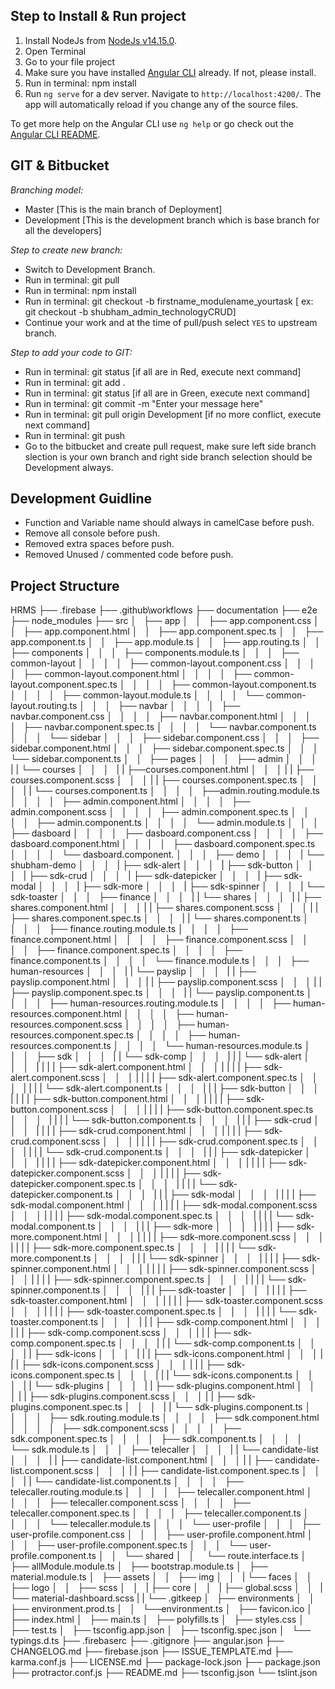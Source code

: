 ## Step to Install & Run project

1. Install NodeJs from [NodeJs v14.15.0](https://nodejs.org/download/release/v14.15.0/).
2. Open Terminal
3. Go to your file project
4. Make sure you have installed [Angular CLI](https://github.com/angular/angular-cli) already. If not, please install.
5. Run in terminal: npm install
6. Run `ng serve` for a dev server. Navigate to `http://localhost:4200/`. The app will automatically reload if you change any of the source files.

To get more help on the Angular CLI use `ng help` or go check out the [Angular CLI README](https://github.com/angular/angular-cli/blob/master/README.md).

## GIT & Bitbucket

*Branching model:*

* Master [This is the main branch of Deployment]
* Development [This is the development branch which is base branch for all the developers]

*Step to create new branch:*

* Switch to Development Branch.
* Run in terminal: git pull
* Run in terminal: npm install
* Run in terminal: git checkout -b firstname_modulename_yourtask [ ex: git checkout -b shubham_admin_technologyCRUD]
* Continue your work and at the time of pull/push select `YES` to upstream branch.

*Step to add your code to GIT:*

* Run in terminal: git status [if all are in Red, execute next command]
* Run in terminal: git add .
* Run in terminal: git status [if all are in Green, execute next command]
* Run in terminal: git commit -m "Enter your message here"
* Run in terminal: git pull origin Development [if no more conflict, execute next command]
* Run in terminal: git push
* Go to the bitbucket and create pull request, make sure left side branch slection is your own branch and right side branch selection should be Development always.

## Development Guidline

* Function and Variable name should always in camelCase before push.
* Remove all console before push.
* Removed extra spaces before push.
* Removed Unused / commented code before push.

## Project Structure


HRMS
├── .firebase
├── .github\workflows
├── documentation
├── e2e
├── node_modules
├── src
│   ├── app
│   │   ├── app.component.css
│   │   ├── app.component.html
│   │   ├── app.component.spec.ts
│   │   ├── app.component.ts
│   │   ├── app.module.ts
│   │   ├── app.routing.ts
│   │   ├── components
│   │   │   ├── components.module.ts
│   │   │   ├── common-layout
│   │   │   │   ├── common-layout.component.css
│   │   │   │   ├── common-layout.component.html
│   │   │   │   ├── common-layout.component.spec.ts
│   │   │   │   ├── common-layout.component.ts
│   │   │   │   ├── common-layout.module.ts
│   │   │   │   └── common-layout.routing.ts
│   │   │   ├── navbar
│   │   │   │   ├── navbar.component.css
│   │   │   │   ├── navbar.component.html
│   │   │   │   ├── navbar.component.spec.ts
│   │   │   │   └── navbar.component.ts
│   │   │   └── sidebar
│   │   │       ├── sidebar.component.css
│   │   │       ├── sidebar.component.html
│   │   │       ├── sidebar.component.spec.ts
│   │   │       └── sidebar.component.ts
│   │   ├── pages
│   │   │   ├── admin
│   │   │   |   |   └── courses
│   │   │   |   |       ├──courses.component.html
│   │   │   |   |       ├── courses.component.scss
│   │   │   |   |       ├── courses.component.spec.ts
│   │   │   |   |       └── courses.component.ts
│   │   │   │   ├──admin.routing.module.ts
│   │   │   │   ├── admin.component.html
│   │   │   │   ├── admin.component.scss
│   │   │   │   ├── admin.component.spec.ts
│   │   │   │   ├── admin.component.ts
│   │   │   │   └── admin.module.ts
│   │   │   ├── dasboard
│   │   │   │   ├── dasboard.component.css
│   │   │   │   ├── dasboard.component.html
│   │   │   │   ├── dasboard.component.spec.ts
│   │   │   │   └── dasboard.component.
│   │   │   ├── demo
│   │   │   |   └── shubham-demo
│   │   │   |         ├── sdk-alert
│   │   │   |         ├── sdk-button
│   │   │   |         ├── sdk-crud
│   │   │   |         ├── sdk-datepicker
│   │   │   |         ├── sdk-modal
│   │   │   |         ├── sdk-more
│   │   │   |         ├── sdk-spinner
│   │   │   |         └── sdk-toaster
│   │   │   ├── finance
│   │   │   |   |   └── shares
│   │   │   |   |       ├── shares.component.html
│   │   │   |   |       ├── shares.component.scss
│   │   │   |   |       ├── shares.component.spec.ts
│   │   │   |   |       └── shares.component.ts
│   │   │   │   ├── finance.routing.module.ts
│   │   │   │   ├── finance.component.html
│   │   │   │   ├── finance.component.scss
│   │   │   │   ├── finance.component.spec.ts
│   │   │   │   ├── finance.component.ts
│   │   │   │   └── finance.module.ts
│   │   │   ├── human-resources
│   │   │   |   |   └── payslip
│   │   │   |   |       ├── payslip.component.html
│   │   │   |   |       ├── payslip.component.scss
│   │   │   |   |       ├── payslip.component.spec.ts
│   │   │   |   |       └── payslip.component.ts
│   │   │   │   ├── human-resources.routing.module.ts
│   │   │   │   ├── human-resources.component.html
│   │   │   │   ├── human-resources.component.scss
│   │   │   │   ├── human-resources.component.spec.ts
│   │   │   │   ├── human-resources.component.ts
│   │   │   │   └── human-resources.module.ts
│   │   │   ├── sdk
│   │   │   |   |  └── sdk-comp
│   │   │   |   |  |   └── sdk-alert
│   │   │   |   |  |   |    ├── sdk-alert.component.html
│   │   │   |   |  |   |    ├── sdk-alert.component.scss
│   │   │   |   |  |   |    ├── sdk-alert.component.spec.ts
│   │   │   |   |  |   |    └── sdk-alert.component.ts
│   │   │   |   |  |   ├── sdk-button
│   │   │   |   |  |   |    ├── sdk-button.component.html
│   │   │   |   |  |   |    ├── sdk-button.component.scss
│   │   │   |   |  |   |    ├── sdk-button.component.spec.ts
│   │   │   |   |  |   |    └── sdk-button.component.ts
│   │   │   |   |  |   ├── sdk-crud
│   │   │   |   |  |   |    ├── sdk-crud.component.html
│   │   │   |   |  |   |    ├── sdk-crud.component.scss
│   │   │   |   |  |   |    ├── sdk-crud.component.spec.ts
│   │   │   |   |  |   |    └── sdk-crud.component.ts
│   │   │   |   |  |   ├── sdk-datepicker
│   │   │   |   |  |   |    ├── sdk-datepicker.component.html
│   │   │   |   |  |   |    ├── sdk-datepicker.component.scss
│   │   │   |   |  |   |    ├── sdk-datepicker.component.spec.ts
│   │   │   |   |  |   |    └── sdk-datepicker.component.ts
│   │   │   |   |  |   ├── sdk-modal
│   │   │   |   |  |   |    ├── sdk-modal.component.html
│   │   │   |   |  |   |    ├── sdk-modal.component.scss
│   │   │   |   |  |   |    ├── sdk-modal.component.spec.ts
│   │   │   |   |  |   |    └── sdk-modal.component.ts
│   │   │   |   |  |   ├── sdk-more
│   │   │   |   |  |   |    ├── sdk-more.component.html
│   │   │   |   |  |   |    ├── sdk-more.component.scss
│   │   │   |   |  |   |    ├── sdk-more.component.spec.ts
│   │   │   |   |  |   |    └── sdk-more.component.ts
│   │   │   |   |  |   └── sdk-spinner
│   │   │   |   |  |   |    ├── sdk-spinner.component.html
│   │   │   |   |  |   |    ├── sdk-spinner.component.scss
│   │   │   |   |  |   |    ├── sdk-spinner.component.spec.ts
│   │   │   |   |  |   |    └── sdk-spinner.component.ts
│   │   │   |   |  |   ├── sdk-toaster
│   │   │   |   |  |   |    ├── sdk-toaster.component.html
│   │   │   |   |  |   |    ├── sdk-toaster.component.scss
│   │   │   |   |  |   |    ├── sdk-toaster.component.spec.ts
│   │   │   |   |  |   |    └── sdk-toaster.component.ts
│   │   │   |   |  |   ├── sdk-comp.component.html
│   │   │   |   |  |   ├── sdk-comp.component.scss
│   │   │   |   |  |   ├── sdk-comp.component.spec.ts
│   │   │   |   |  |   └── sdk-comp.component.ts
│   │   │   |   |  ├── sdk-icons
│   │   │   |   |  |   ├── sdk-icons.component.html
│   │   │   |   |  |   ├── sdk-icons.component.scss
│   │   │   |   |  |   ├── sdk-icons.component.spec.ts
│   │   │   |   |  |   └── sdk-icons.component.ts
│   │   │   |   |  └── sdk-plugins
│   │   │   |   |       ├── sdk-plugins.component.html
│   │   │   |   |       ├── sdk-plugins.component.scss
│   │   │   |   |       ├── sdk-plugins.component.spec.ts
│   │   │   |   |       └── sdk-plugins.component.ts
│   │   │   │   ├── sdk.routing.module.ts
│   │   │   │   ├── sdk.component.html
│   │   │   │   ├── sdk.component.scss
│   │   │   │   ├── sdk.component.spec.ts
│   │   │   │   ├── sdk.component.ts
│   │   │   │   └── sdk.module.ts
│   │   │   ├── telecaller
│   │   │   |   |   └── candidate-list
│   │   │   |   |       ├── candidate-list.component.html
│   │   │   |   |       ├── candidate-list.component.scss
│   │   │   |   |       ├── candidate-list.component.spec.ts
│   │   │   |   |       └── candidate-list.component.ts
│   │   │   │   ├── telecaller.routing.module.ts
│   │   │   │   ├── telecaller.component.html
│   │   │   │   ├── telecaller.component.scss
│   │   │   │   ├── telecaller.component.spec.ts
│   │   │   │   ├── telecaller.component.ts
│   │   │   │   └── telecaller.module.ts
│   │   │   └── user-profile
│   │   │       ├── user-profile.component.css
│   │   │       ├── user-profile.component.html
│   │   │       ├── user-profile.component.spec.ts
│   │   │       └── user-profile.component.ts
│   │   └── shared
│   │         └── route.interface.ts
│   ├── allModule.module.ts
│   ├── bootstrap.module.ts
│   ├── material.module.ts
│   ├── assets
│   │   ├── img
│   │   |   └── faces
│   │   ├── logo
│   │   ├── scss
│   │   |   ├── core
│   │   |   ├── global.scss
│   │   |   └── material-dashboard.scss
|   |   └── .gitkeep
│   ├── environments
│   │    ├── environment.prod.ts
│   │    └──environment.ts
│   ├── favicon.ico
│   ├── index.html
│   ├── main.ts
│   ├── polyfills.ts
│   ├── styles.css
│   ├── test.ts
│   ├── tsconfig.app.json
│   ├── tsconfig.spec.json
│   └── typings.d.ts
├── .firebaserc
├── .gitignore
├── angular.json
├── CHANGELOG.md
├── firebase.json
├── ISSUE_TEMPLATE.md
├── karma.conf.js
├── LICENSE.md
├── package-lock.json
├── package.json
├── protractor.conf.js
├── README.md
├── tsconfig.json
└── tslint.json

```